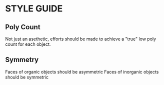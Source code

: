 # STYLE GUIDE

## Poly Count
Not just an asethetic, efforts should be made to achieve a "true" low poly count for each object.

## Symmetry
Faces of organic objects should be asymmetric
Faces of inorganic objects should be symmetric
